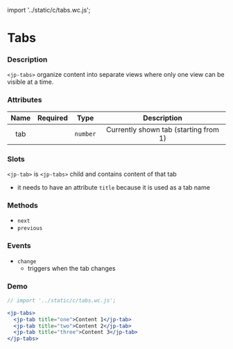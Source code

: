 import '../static/c/tabs.wc.js';

# Tabs

### Description

`<jp-tabs>` organize content into separate views where only one view can be visible at a time.

### Attributes

| **Name** | **Required** | **Type** |            **Description**            |
| :------: | :----------: | :------: | :-----------------------------------: |
|   tab    |              | `number` | Currently shown tab (starting from 1) |

### Slots

`<jp-tab>` is `<jp-tabs>` child and contains content of that tab

- it needs to have an attribute `title` because it is used as a tab name

### Methods

- `next`
- `previous`

### Events

- `change`
  - triggers when the tab changes

### Demo

```jsx live
// import '../static/c/tabs.wc.js';

<jp-tabs>
  <jp-tab title="one">Content 1</jp-tab>
  <jp-tab title="two">Content 2</jp-tab>
  <jp-tab title="three">Content 3</jp-tab>
</jp-tabs>
```
